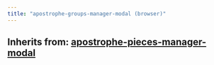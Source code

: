 ```yaml
---
title: "apostrophe-groups-manager-modal (browser)"
---
```

## Inherits from: [apostrophe-pieces-manager-modal](../apostrophe-pieces/browser-apostrophe-pieces-manager-modal.html)

